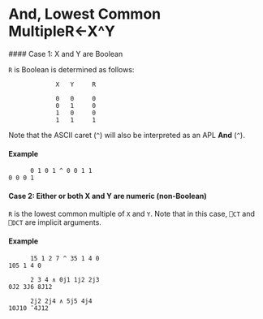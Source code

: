 



<h1 class="heading"><span class="name">And, Lowest Common Multiple</span><span class="command">R←X^Y</span></h1>
#### Case 1: X and Y are Boolean


`R` is Boolean is determined as follows:
```apl
             X   Y     R
      
             0   0     0
             0   1     0
             1   0     0
             1   1     1
```



Note that the ASCII caret (`^`) will also be interpreted as an APL **And** (`^`).


#### Example
```apl
      0 1 0 1 ^ 0 0 1 1
0 0 0 1
```

#### Case 2: Either or both X and Y are numeric (non-Boolean)


`R` is the lowest common multiple of `X` and `Y`. Note that in this case, `⎕CT` and `⎕DCT` are implicit arguments.

#### Example
```apl
      15 1 2 7 ^ 35 1 4 0
105 1 4 0
 
      2 3 4 ∧ 0j1 1j2 2j3
0J2 3J6 8J12
 
      2j2 2j4 ∧ 5j5 4j4
10J10 ¯4J12
```


